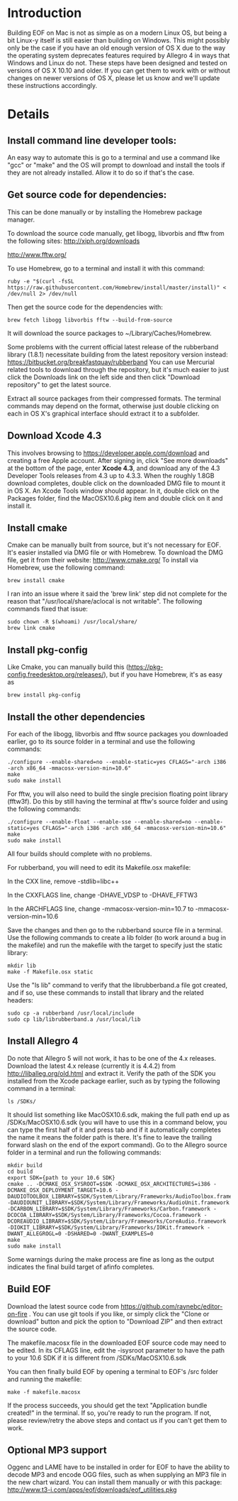 # Introduction #

Building EOF on Mac is not as simple as on a modern Linux OS, but being a bit Linux-y itself is still easier than building on Windows.  This might possibly only be the case if you have an old enough version of OS X due to the way the operating system deprecates features required by Allegro 4 in ways that Windows and Linux do not.  These steps have been designed and tested on versions of OS X 10.10 and older.  If you can get them to work with or without changes on newer versions of OS X, please let us know and we'll update these instructions accordingly.

# Details #

## Install command line developer tools: ##
An easy way to automate this is go to a terminal and use a command like "gcc" or "make" and the OS will prompt to download and install the tools if they are not already installed.  Allow it to do so if that's the case.

## Get source code for dependencies: ##
This can be done manually or by installing the Homebrew package manager.

To download the source code manually, get libogg, libvorbis and fftw from the following sites:
http://xiph.org/downloads

http://www.fftw.org/

To use Homebrew, go to a terminal and install it with this command:
```
ruby -e "$(curl -fsSL https://raw.githubusercontent.com/Homebrew/install/master/install)" < /dev/null 2> /dev/null
```
Then get the source code for the dependencies with:
```
brew fetch libogg libvorbis fftw --build-from-source
```
It will download the source packages to ~/Library/Caches/Homebrew.

Some problems with the current official latest release of the rubberband library (1.8.1) necessitate building from the latest repository version instead:
https://bitbucket.org/breakfastquay/rubberband
You can use Mercurial related tools to download through the repository, but it's much easier to just click the Downloads link on the left side and then click "Download repository" to get the latest source.

Extract all source packages from their compressed formats.  The terminal commands may depend on the format, otherwise just double clicking on each in OS X's graphical interface should extract it to a subfolder.

## Download Xcode 4.3 ##
This involves browsing to https://developer.apple.com/download and creating a free Apple account.  After signing in, click "See more downloads" at the bottom of the page, enter **Xcode 4.3**, and download any of the 4.3 Developer Tools releases from 4.3 up to 4.3.3.  When the roughly 1.8GB download completes, double click on the downloaded DMG file to mount it in OS X.  An Xcode Tools window should appear.  In it, double click on the Packages folder, find the MacOSX10.6.pkg item and double click on it and install it.

## Install cmake ##
Cmake can be manually built from source, but it's not necessary for EOF.  It's easier installed via DMG file or with Homebrew.  To download the DMG file, get it from their website:
http://www.cmake.org/
To install via Homebrew, use the following command:
```
brew install cmake
```
I ran into an issue where it said the 'brew link' step did not complete for the reason that "/usr/local/share/aclocal is not writable".  The following commands fixed that issue:
```
sudo chown -R $(whoami) /usr/local/share/
brew link cmake
```

## Install pkg-config ##
Like Cmake, you can manually build this (https://pkg-config.freedesktop.org/releases/), but if you have Homebrew, it's as easy as
```
brew install pkg-config
```

## Install the other dependencies ##
For each of the libogg, libvorbis and fftw source packages you downloaded earlier, go to its source folder in a terminal and use the following commands:
```
./configure --enable-shared=no --enable-static=yes CFLAGS="-arch i386 -arch x86_64 -mmacosx-version-min=10.6"
make
sudo make install
```
For fftw, you will also need to build the single precision floating point library (fftw3f).  Do this by still having the terminal at fftw's source folder and using the following commands:
```
./configure --enable-float --enable-sse --enable-shared=no --enable-static=yes CFLAGS="-arch i386 -arch x86_64 -mmacosx-version-min=10.6"
make
sudo make install
```
All four builds should complete with no problems.

For rubberband, you will need to edit its Makefile.osx makefile:

In the CXX line, remove -stdlib=libc++

In the CXXFLAGS line, change -DHAVE_VDSP to -DHAVE_FFTW3

In the ARCHFLAGS line, change -mmacosx-version-min=10.7 to -mmacosx-version-min=10.6

Save the changes and then go to the rubberband source file in a terminal.  Use the following commands to create a lib folder (to work around a bug in the makefile) and run the makefile with the target to specify just the static library:
```
mkdir lib
make -f Makefile.osx static
```
Use the "ls lib" command to verify that the librubberband.a file got created, and if so, use these commands to install that library and the related headers:
```
sudo cp -a rubberband /usr/local/include
sudo cp lib/librubberband.a /usr/local/lib
```

## Install Allegro 4 ##
Do note that Allegro 5 will not work, it has to be one of the 4.x releases.  Download the latest 4.x release (currently it is 4.4.2) from http://liballeg.org/old.html and extract it.  Verify the path of the SDK you installed from the Xcode package earlier, such as by typing the following command in a terminal:
```
ls /SDKs/
```
It should list something like MacOSX10.6.sdk, making the full path end up as /SDKs/MacOSX10.6.sdk (you will have to use this in a command below, you can type the first half of it and press tab and if it automatically completes the name it means the folder path is there.  It's fine to leave the trailing forward slash on the end of the export command).  Go to the Allegro source folder in a terminal and run the following commands:
```
mkdir build
cd build
export SDK={path to your 10.6 SDK}
cmake .. -DCMAKE_OSX_SYSROOT=$SDK -DCMAKE_OSX_ARCHITECTURES=i386 -DCMAKE_OSX_DEPLOYMENT_TARGET=10.6 -DAUDIOTOOLBOX_LIBRARY=$SDK/System/Library/Frameworks/AudioToolbox.framework -DAUDIOUNIT_LIBRARY=$SDK/System/Library/Frameworks/AudioUnit.framework -DCARBON_LIBRARY=$SDK/System/Library/Frameworks/Carbon.framework -DCOCOA_LIBRARY=$SDK/System/Library/Frameworks/Cocoa.framework -DCOREAUDIO_LIBRARY=$SDK/System/Library/Frameworks/CoreAudio.framework -DIOKIT_LIBRARY=$SDK/System/Library/Frameworks/IOKit.framework -DWANT_ALLEGROGL=0 -DSHARED=0 -DWANT_EXAMPLES=0
make
sudo make install
```
Some warnings during the make process are fine as long as the output indicates the final build target of afinfo completes.

## Build EOF ##
Download the latest source code from https://github.com/raynebc/editor-on-fire .  You can use git tools if you like, or simply click the "Clone or download" button and pick the option to "Download ZIP" and then extract the source code.

The makefile.macosx file in the downloaded EOF source code may need to be edited.  In its CFLAGS line, edit the -isysroot parameter to have the path to your 10.6 SDK if it is different from /SDKs/MacOSX10.6.sdk 

You can then finally build EOF by opening a terminal to EOF's /src folder and running the makefile:
```
make -f makefile.macosx
```
If the process succeeds, you should get the text "Application bundle created!" in the terminal.  If so, you're ready to run the program.  If not, please review/retry the above steps and contact us if you can't get them to work.

## Optional MP3 support ##
Oggenc and LAME have to be installed in order for EOF to have the ability to decode MP3 and encode OGG files, such as when supplying an MP3 file in the new chart wizard.  You can install them manually or with this package:
http://www.t3-i.com/apps/eof/downloads/eof_utilities.pkg
